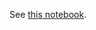 See [this notebook](https://github.com/pachterlab/LSCHWCP_2023/blob/main/Notebooks/Figure_2/Figure_2c/3_compare_alignments_ebov_mutations.ipynb).
